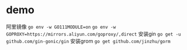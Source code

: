 # demo
阿里镜像
`go env -w GO111MODULE=on`
`go env -w GOPROXY=https://mirrors.aliyun.com/goproxy/,direct`
安装gin
`go get -u github.com/gin-gonic/gin`
安装grom
`go get github.com/jinzhu/gorm`
